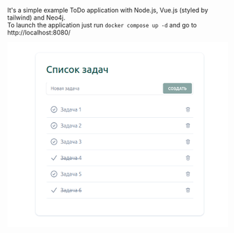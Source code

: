 It's a simple example ToDo application with Node.js, Vue.js (styled by tailwind) and Neo4j.  
To launch the application just run `docker compose up -d` and go to http://localhost:8080/

![alt text](image.png)
